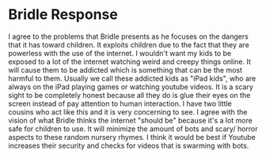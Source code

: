 # Bridle Response

I agree to the problems that Bridle presents as he focuses on the dangers that it has toward children. It exploits children due to the fact that they are powerless with the use of the internet. I wouldn't want my kids to be exposed to a lot of the internet watching weird and creepy things online. It will cause them to be addicted which is something that can be the most harmful to them. Usually we call these addicted kids as "iPad kids", who are always on the iPad playing games or watching youtube videos. It is a scary sight to be completely honest because all they do is glue their eyes on the screen instead of pay attention to human interaction. I have two little cousins who act like this and it is very concerning to see.
I agree with the vision of what Bridle thinks the internet "should be" because it's a lot more safe for children to use. It will minimize the amount of bots and scary/ horror aspects to these random nursery rhymes. I think it would be best if Youtube increases their security and checks for videos that is swarming with bots. 
